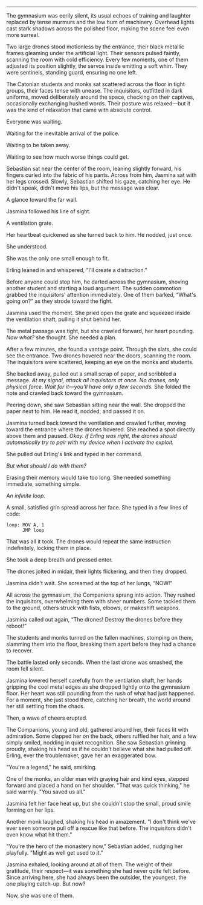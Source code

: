 

---

The gymnasium was eerily silent, its usual echoes of training and laughter replaced by tense murmurs and the low hum of machinery. Overhead lights cast stark shadows across the polished floor, making the scene feel even more surreal.  

Two large drones stood motionless by the entrance, their black metallic frames gleaming under the artificial light. Their sensors pulsed faintly, scanning the room with cold efficiency. Every few moments, one of them adjusted its position slightly, the servos inside emitting a soft whirr. They were sentinels, standing guard, ensuring no one left.  

The Catonian students and monks sat scattered across the floor in tight groups, their faces tense with unease. The inquisitors, outfitted in dark uniforms, moved deliberately around the space, checking on their captives, occasionally exchanging hushed words. Their posture was relaxed—but it was the kind of relaxation that came with absolute control.  

Everyone was waiting.  

Waiting for the inevitable arrival of the police.  

Waiting to be taken away.  

Waiting to see how much worse things could get.  

Sebastian sat near the center of the room, leaning slightly forward, his fingers curled into the fabric of his pants. Across from him, Jasmina sat with her legs crossed. Slowly, Sebastian shifted his gaze, catching her eye. He didn't speak, didn't move his lips, but the message was clear.  

A glance toward the far wall.  

Jasmina followed his line of sight.  

A ventilation grate.  

Her heartbeat quickened as she turned back to him. He nodded, just once.  

She understood.  

She was the only one small enough to fit.

Erling leaned in and whispered, “I'll create a distraction.” 

Before anyone could stop him, he darted across the gymnasium, shoving another student and starting a loud argument. The sudden commotion grabbed the inquisitors' attention immediately. One of them barked, “What's going on?” as they strode toward the fight.

Jasmina used the moment. She pried open the grate and squeezed inside the ventilation shaft, pulling it shut behind her. 

The metal passage was tight, but she crawled forward, her heart pounding. *Now what?* she thought. She needed a plan. 

After a few minutes, she found a vantage point. Through the slats, she could see the entrance. Two drones hovered near the doors, scanning the room. The inquisitors were scattered, keeping an eye on the monks and students. 

She backed away, pulled out a small scrap of paper, and scribbled a message. *At my signal, attack all inquisitors at once. No drones, only physical force. Wait for it—you'll have only a few seconds.* She folded the note and crawled back toward the gymnasium. 

Peering down, she saw Sebastian sitting near the wall. She dropped the paper next to him. He read it, nodded, and passed it on.

Jasmina turned back toward the ventilation and crawled further, moving toward the entrance where the drones hovered. She reached a spot directly above them and paused. *Okay. If Erling was right, the drones should automatically try to pair with my device when I activate the exploit.*

She pulled out Erling's link and typed in her command. 

*But what should I do with them?*

Erasing their memory would take too long. She needed something immediate, something simple.

*An infinite loop.* 

A small, satisfied grin spread across her face. She typed in a few lines of code:

```
loop: MOV A, 1
      JMP loop
```

That was all it took. The drones would repeat the same instruction indefinitely, locking them in place.

She took a deep breath and pressed enter.

The drones jolted in midair, their lights flickering, and then they dropped. 

Jasmina didn't wait. She screamed at the top of her lungs, “NOW!”

All across the gymnasium, the Companions sprang into action. They rushed the inquisitors, overwhelming them with sheer numbers. Some tackled them to the ground, others struck with fists, elbows, or makeshift weapons. 

Jasmina called out again, “The drones! Destroy the drones before they reboot!” 

The students and monks turned on the fallen machines, stomping on them, slamming them into the floor, breaking them apart before they had a chance to recover.

The battle lasted only seconds. When the last drone was smashed, the room fell silent. 

Jasmina lowered herself carefully from the ventilation shaft, her hands gripping the cool metal edges as she dropped lightly onto the gymnasium floor. Her heart was still pounding from the rush of what had just happened. For a moment, she just stood there, catching her breath, the world around her still settling from the chaos.  

Then, a wave of cheers erupted.  

The Companions, young and old, gathered around her, their faces lit with admiration. Some clapped her on the back, others ruffled her hair, and a few simply smiled, nodding in quiet recognition. She saw Sebastian grinning proudly, shaking his head as if he couldn't believe what she had pulled off. Erling, ever the troublemaker, gave her an exaggerated bow.  

"You're a legend," he said, smirking.  

One of the monks, an older man with graying hair and kind eyes, stepped forward and placed a hand on her shoulder. "That was quick thinking," he said warmly. "You saved us all."  

Jasmina felt her face heat up, but she couldn't stop the small, proud smile forming on her lips.  

Another monk laughed, shaking his head in amazement. "I don't think we've ever seen someone pull off a rescue like that before. The inquisitors didn't even know what hit them."  

"You're the hero of the monastery now," Sebastian added, nudging her playfully. "Might as well get used to it."  

Jasmina exhaled, looking around at all of them. The weight of their gratitude, their respect—it was something she had never quite felt before. Since arriving here, she had always been the outsider, the youngest, the one playing catch-up. But now?  

Now, she was one of them. 

